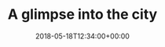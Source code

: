 ---
path: '/moments/glimpse-into-the-city'
date: '2018-05-18T12:34:00+00:00'
title: "A glimpse into the city"
thumbnail: ./restaurant.jpg
type: moments
images: [
  { title: 'Turn to the left',  image: './corner.jpg'},
  { title: 'Lovely dinner',  image: './restaurant.jpg'},
  { title: 'A place for resting',  image: './hotel.jpg'},
  { title: 'Under the city',  image: './tube.jpg'},
  { title: 'Gin & tonic, please',  image: './bar.jpg'}
]
description: "Images taken in the city of LA in 1998. Lorem ipsum dolor sit amet, consectetur adipiscing elit. Nunc sit amet augue lorem. Pellentesque habitant morbi tristique senectus et netus et malesuada fames ac turpis egestas. Aenean cursus sem ligula, quis facilisis erat bibendum ut."
---